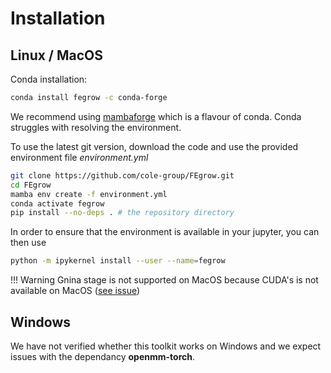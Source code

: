 # Installation

## Linux / MacOS

Conda installation:

```bash
conda install fegrow -c conda-forge
```

We recommend using [mambaforge] which is a flavour of conda. 
Conda struggles with resolving the environment.

To use the latest git version, download the code 
and use the provided environment file *environment.yml*

```bash
git clone https://github.com/cole-group/FEgrow.git
cd FEgrow
mamba env create -f environment.yml
conda activate fegrow
pip install --no-deps . # the repository directory
```

In order to ensure that the environment is available 
in your jupyter, you can then use

```bash
python -m ipykernel install --user --name=fegrow
```

!!! Warning
    Gnina stage is not supported on MacOS because CUDA's 
    is not available on MacOS 
    ([see issue][gnina])


## Windows

We have not verified whether this toolkit works on Windows
and we expect issues with the dependancy **openmm-torch**.


[mambaforge]: https://github.com/conda-forge/miniforge#mambaforge
[gnina]: https://github.com/gnina/gnina/issues/129
